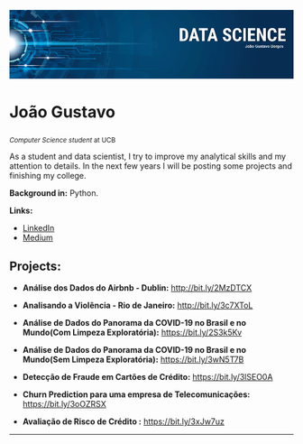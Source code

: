 <p align="center">
  <img src="bannerDS.png" >
</p>

# João Gustavo
<sub>*Computer Science student* at UCB</sub>

As a student and data scientist, I try to improve my analytical skills and my attention to details. In the next few years I will be posting some projects and finishing my college.

**Background in:** Python.

**Links:**
* [LinkedIn](https://www.linkedin.com/in/joão-gustavo-borges-e-souza-6700451b8/)
* [Medium](https://medium.com/@joaogustavo.borges2901)

## Projects:

* **Análise dos Dados do Airbnb - Dublin:** http://bit.ly/2MzDTCX

* **Analisando a Violência - Rio de Janeiro:** http://bit.ly/3c7XToL

* **Análise de Dados do Panorama da COVID-19 no Brasil e no Mundo(Com Limpeza Exploratória):** https://bit.ly/2S3k5Kv

* **Análise de Dados do Panorama da COVID-19 no Brasil e no Mundo(Sem Limpeza Exploratória):** https://bit.ly/3wN5T7B

* **Detecção de Fraude em Cartões de Crédito:** https://bit.ly/3lSEO0A

* **Churn Prediction para uma empresa de Telecomunicações:** https://bit.ly/3oOZRSX


* **Avaliação de Risco de Crédito :** https://bit.ly/3xJw7uz
---



